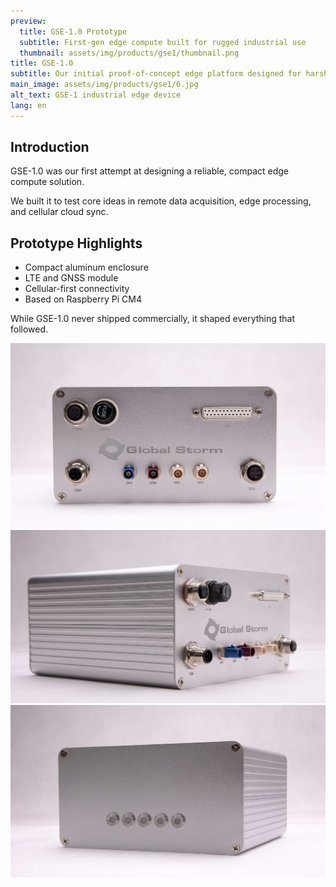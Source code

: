 ```yaml
---
preview:
  title: GSE-1.0 Prototype
  subtitle: First-gen edge compute built for rugged industrial use
  thumbnail: assets/img/products/gse1/thumbnail.png
title: GSE-1.0
subtitle: Our initial proof-of-concept edge platform designed for harsh environments and foundational deployments.
main_image: assets/img/products/gse1/6.jpg
alt_text: GSE-1 industrial edge device
lang: en
---
```


## Introduction

GSE-1.0 was our first attempt at designing a reliable, compact edge compute solution.

We built it to test core ideas in remote data acquisition, edge processing, and cellular cloud sync.

## Prototype Highlights

- Compact aluminum enclosure
- LTE and GNSS module
- Cellular-first connectivity
- Based on Raspberry Pi CM4

While GSE-1.0 never shipped commercially, it shaped everything that followed.

![Box Front](/assets/img/products/gse1/7.jpg)
![Box Side](/assets/img/products/gse1/5.jpg)
![Box Back](/assets/img/products/gse1/2.jpg)
